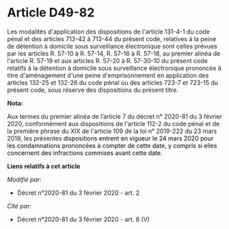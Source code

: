 # Article D49-82

Les modalités d'application des dispositions de l'article 131-4-1 du code pénal et des articles 713-42 à 713-44 du présent
code, relatives à la peine de détention à domicile sous surveillance électronique sont celles prévues par les articles R.
57-10 à R. 57-14, R. 57-16 à R. 57-18, au premier alinéa de l'article R. 57-19 et aux articles R. 57-20 à R. 57-30-10 du
présent code relatifs à la détention à domicile sous surveillance électronique prononcée à titre d'aménagement d'une peine
d'emprisonnement en application des articles 132-25 et 132-26 du code pénal ou des articles 723-7 et 723-15 du présent code,
sous réserve des dispositions du présent titre.

**Nota:**

Aux termes du premier alinéa de l’article 7 du décret n° 2020-81 du 3 février 2020, conformément aux dispositions de
l'article 112-2 du code pénal et de la première phrase du XIX de l'article 109 de la loi n° 2019-222 du 23 mars 2019, les
présentes 
  <font color="black">dispositions entrent en vigueur le 24 mars 2020 pour les condamnations prononcées à compter de cette
date, y compris si elles concernent des infractions commises avant cette date.</font>

**Liens relatifs à cet article**

_Modifié par_:

  - Décret n°2020-81 du 3 février 2020 - art. 2

_Cité par_:

  - Décret n°2020-81 du 3 février 2020 - art. 8 (V)
